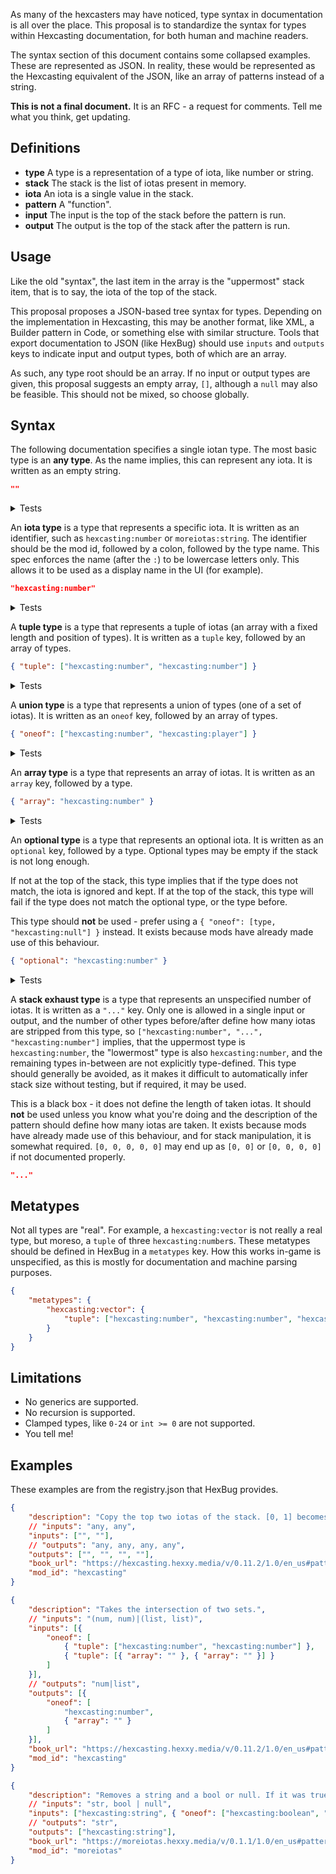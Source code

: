 As many of the hexcasters may have noticed, type syntax in documentation is all over the place. This proposal is to standardize the syntax for types within Hexcasting documentation, for both human and machine readers.

The syntax section of this document contains some collapsed examples. These are represented as JSON. In reality, these would be represented as the Hexcasting equivalent of the JSON, like an array of patterns instead of a string.

**This is not a final document.** It is an RFC - a request for comments. Tell me what you think, get updating.

## Definitions

- **type** A type is a representation of a type of iota, like number or string.
- **stack** The stack is the list of iotas present in memory.
- **iota** An iota is a single value in the stack.
- **pattern** A "function".
- **input** The input is the top of the stack before the pattern is run.
- **output** The output is the top of the stack after the pattern is run.

## Usage

Like the old "syntax", the last item in the array is the "uppermost" stack item, that is to say, the iota of the top of the stack.

This proposal proposes a JSON-based tree syntax for types. Depending on the implementation in Hexcasting, this may be another format, like XML, a Builder pattern in Code, or something else with similar structure. Tools that export documentation to JSON (like HexBug) should use `inputs` and `outputs` keys to indicate input and output types, both of which are an array.

As such, any type root should be an array. If no input or output types are given, this proposal suggests an empty array, `[]`, although a `null` may also be feasible. This should not be mixed, so choose globally.

## Syntax

The following documentation specifies a single iotan type. The most basic type is an **any type**. As the name implies, this can represent any iota. It is written as an empty string.

```json
""
```

<details>
<summary>Tests</summary>

### Valid 

```json
123.45
```

```json
"aadadaaw"
```

```json
[[[[1, 2]]]]
```
</details>

An **iota type** is a type that represents a specific iota. It is written as an identifier, such as `hexcasting:number` or `moreiotas:string`. The identifier should be the mod id, followed by a colon, followed by the type name. This spec enforces the name (after the `:`) to be lowercase letters only. This allows it to be used as a display name in the UI (for example).

```json
"hexcasting:number"
```

<details>
<summary>Tests</summary>

### Valid 

```json
123.45
```

### Invalid

```json
"aadadaaw"
```
</details>

A **tuple type** is a type that represents a tuple of iotas (an array with a fixed length and position of types). It is written as a `tuple` key, followed by an array of types.

```json
{ "tuple": ["hexcasting:number", "hexcasting:number"] }
```

<details>
<summary>Tests</summary>

### Valid 

```json
[123.45, 123.45]
```

### Invalid

```json
[123.45, 123.45, 123.45]
```

```json
[123.45]
```

```json
123.45
```
</details>

A **union type** is a type that represents a union of types (one of a set of iotas). It is written as an `oneof` key, followed by an array of types.

```json
{ "oneof": ["hexcasting:number", "hexcasting:player"] }
```

<details>
<summary>Tests</summary>

### Valid 

```json
123.45
```

```json
<Petrak>
```

### Invalid

```json
[123.45, 123.45]
```
</details>

An **array type** is a type that represents an array of iotas. It is written as an `array` key, followed by a type.

```json
{ "array": "hexcasting:number" }
```

<details>
<summary>Tests</summary>

### Valid 

```json
[123.45, 123.45]
```

```json
[123.45, 123.45, 123.45, 123.45, 123.45, 123.45, 123.45, 123.45, 123.45, 123.45]
```

### Invalid

```json
123.45
```

```json
["wqw"]
```
</details>

An **optional type** is a type that represents an optional iota. It is written as an `optional` key, followed by a type. Optional types may be empty if the stack is not long enough.

If not at the top of the stack, this type implies that if the type does not match, the iota is ignored and kept. If at the top of the stack, this type will fail if the type does not match the optional type, or the type before.

This type should **not** be used - prefer using a `{ "oneof": [type, "hexcasting:null"] }` instead. It exists because mods have already made use of this behaviour.

```json
{ "optional": "hexcasting:number" }
```

<details>
<summary>Tests</summary>

### Valid 

```json
123.45
```

```json
```

```json
// This value gets ignored and not pulled from the stack.
[123.45, 123.45]
```
</details>

A **stack exhaust type** is a type that represents an unspecified number of iotas. It is written as a `"..."` key. Only one is allowed in a single input or output, and the number of other types before/after define how many iotas are stripped from this type, so `["hexcasting:number", "...", "hexcasting:number"]`
implies, that the uppermost type is `hexcasting:number`, the "lowermost" type is also `hexcasting:number`, and the remaining types in-between are not explicitly type-defined. This type should generally be avoided, as it makes it difficult to automatically infer stack size without testing, but if required, it may be used.

This is a black box - it does not define the length of taken iotas. It should **not** be used unless you know what you're doing and the description of the pattern should define how many iotas are taken. It exists because mods have already made use of this behaviour, and for stack manipulation, it is somewhat required. `[0, 0, 0, 0, 0]` may end up as `[0, 0]` or `[0, 0, 0, 0]` if not documented properly.

```json
"..."
```

## Metatypes

Not all types are "real". For example, a `hexcasting:vector` is not really a real type, but moreso, a `tuple` of three `hexcasting:number`s. These metatypes should be defined in HexBug in a `metatypes` key. How this works in-game is unspecified, as this is mostly for documentation and machine parsing purposes.

```json
{
    "metatypes": {
        "hexcasting:vector": {
            "tuple": ["hexcasting:number", "hexcasting:number", "hexcasting:number"]
        }
    }
}
```

## Limitations

- No generics are supported.
- No recursion is supported.
- Clamped types, like `0-24` or `int >= 0` are not supported.
- You tell me!

## Examples

These examples are from the registry.json that HexBug provides.

```json
{
    "description": "Copy the top two iotas of the stack. [0, 1] becomes [0, 1, 0, 1].",
    // "inputs": "any, any",
    "inputs": ["", ""],
    // "outputs": "any, any, any, any",
    "outputs": ["", "", "", ""],
    "book_url": "https://hexcasting.hexxy.media/v/0.11.2/1.0/en_us#patterns/stackmanip@hexcasting:2dup",
    "mod_id": "hexcasting"
}
```

```json
{
    "description": "Takes the intersection of two sets.",
    // "inputs": "(num, num)|(list, list)",
    "inputs": [{
        "oneof": [
            { "tuple": ["hexcasting:number", "hexcasting:number"] },
            { "tuple": [{ "array": "" }, { "array": "" }] }
        ]
    }],
    // "outputs": "num|list",
    "outputs": [{
        "oneof": [
            "hexcasting:number",
            { "array": "" }
        ]
    }],
    "book_url": "https://hexcasting.hexxy.media/v/0.11.2/1.0/en_us#patterns/sets@hexcasting:and",
    "mod_id": "hexcasting"
}
```

```json
{
	"description": "Removes a string and a bool or null. If it was true, return the string in upper case. If false, lowercase. If null, toggle each character's case.",
	// "inputs": "str, bool | null",
    "inputs": ["hexcasting:string", { "oneof": ["hexcasting:boolean", "hexcasting:null"] }],
	// "outputs": "str",
    "outputs": ["hexcasting:string"],
	"book_url": "https://moreiotas.hexxy.media/v/0.1.1/1.0/en_us#patterns/strings@moreiotas:string/case",
	"mod_id": "moreiotas"
}
```